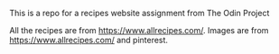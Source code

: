 This is a repo for a recipes website assignment from The Odin Project

All the recipes are from https://www.allrecipes.com/.
Images are from https://www.allrecipes.com/ and pinterest.
